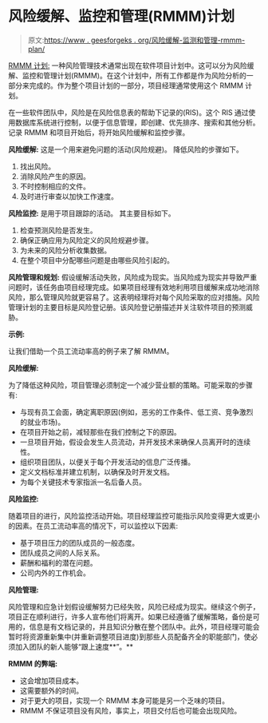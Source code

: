 # 风险缓解、监控和管理(RMMM)计划

> 原文:[https://www . geesforgeks . org/风险缓解-监测和管理-rmmm-plan/](https://www.geeksforgeeks.org/risk-mitigation-monitoring-and-management-rmmm-plan/)

[RMMM 计划:](https://www.geeksforgeeks.org/short-note-on-risk-assessment-and-risk-mitigation/)
一种风险管理技术通常出现在软件项目计划中。这可以分为风险缓解、监控和管理计划(RMMM)。在这个计划中，所有工作都是作为风险分析的一部分来完成的。作为整个项目计划的一部分，项目经理通常使用这个 RMMM 计划。

在一些软件团队中，风险是在风险信息表的帮助下记录的(RIS)。这个 RIS 通过使用数据库系统进行控制，以便于信息管理，即创建、优先排序、搜索和其他分析。记录 RMMM 和项目开始后，将开始风险缓解和监控步骤。

**风险缓解:**
这是一个用来避免问题的活动(风险规避)。
降低风险的步骤如下。

1.  找出风险。
2.  消除风险产生的原因。
3.  不时控制相应的文件。
4.  及时进行审查以加快工作速度。

**风险监控:**
是用于项目跟踪的活动。
其主要目标如下。

1.  检查预测风险是否发生。
2.  确保正确应用为风险定义的风险规避步骤。
3.  为未来的风险分析收集数据。
4.  在整个项目中分配哪些问题是由哪些风险引起的。

**风险管理和规划:**
假设缓解活动失败，风险成为现实。当风险成为现实并导致严重问题时，该任务由项目经理完成。如果项目经理有效地利用项目缓解来成功地消除风险，那么管理风险就更容易了。这表明经理将对每个风险采取的应对措施。风险管理计划的主要目标是风险登记册。该风险登记册描述并关注软件项目的预测威胁。

**示例:**

让我们借助一个员工流动率高的例子来了解 RMMM。

**风险缓解:**

为了降低这种风险，项目管理必须制定一个减少营业额的策略。可能采取的步骤有:

*   与现有员工会面，确定离职原因(例如，恶劣的工作条件、低工资、竞争激烈的就业市场)。
*   在项目开始之前，减轻那些在我们控制之下的原因。
*   一旦项目开始，假设会发生人员流动，并开发技术来确保人员离开时的连续性。
*   组织项目团队，以便关于每个开发活动的信息广泛传播。
*   定义文档标准并建立机制，以确保及时开发文档。
*   为每个关键技术专家指派一名后备人员。

**风险监控:**

随着项目的进行，风险监控活动开始。项目经理监控可能指示风险变得更大或更小的因素。在员工流动率高的情况下，可以监控以下因素:

*   基于项目压力的团队成员的一般态度。
*   团队成员之间的人际关系。
*   薪酬和福利的潜在问题。
*   公司内外的工作机会。

**风险管理:**

风险管理和应急计划假设缓解努力已经失败，风险已经成为现实。继续这个例子，项目正在顺利进行，许多人宣布他们将离开。如果已经遵循了缓解策略，备份是可用的，信息是有文档记录的，并且知识分散在整个团队中。此外，项目经理可能会暂时将资源重新集中(并重新调整项目进度)到那些人员配备齐全的职能部门，使必须加入团队的新人能够“跟上速度**”。**

**RMMM 的弊端:**

*   这会增加项目成本。
*   这需要额外的时间。
*   对于更大的项目，实现一个 RMMM 本身可能是另一个乏味的项目。
*   RMMM 不保证项目没有风险，事实上，项目交付后也可能会出现风险。